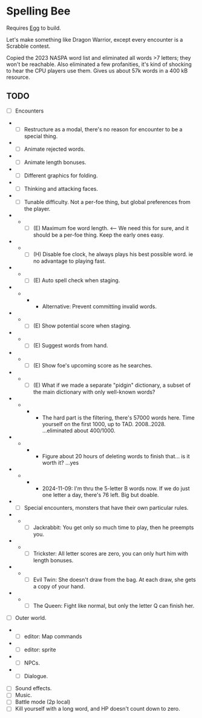 # Spelling Bee

Requires [Egg](https://github.com/aksommerville/egg) to build.

Let's make something like Dragon Warrior, except every encounter is a Scrabble contest.

Copied the 2023 NASPA word list and eliminated all words >7 letters; they won't be reachable.
Also eliminated a few profanities, it's kind of shocking to hear the CPU players use them.
Gives us about 57k words in a 400 kB resource.

## TODO

- [ ] Encounters
- - [ ] Restructure as a modal, there's no reason for encounter to be a special thing.
- - [ ] Animate rejected words.
- - [ ] Animate length bonuses.
- - [ ] Different graphics for folding.
- - [ ] Thinking and attacking faces.
- - [ ] Tunable difficulty. Not a per-foe thing, but global preferences from the player.
- - - [ ] (E) Maximum foe word length. <-- We need this for sure, and it should be a per-foe thing. Keep the early ones easy.
- - - [ ] (H) Disable foe clock, he always plays his best possible word. ie no advantage to playing fast.
- - - [ ] (E) Auto spell check when staging.
- - - - Alternative: Prevent committing invalid words.
- - - [ ] (E) Show potential score when staging.
- - - [ ] (E) Suggest words from hand.
- - - [ ] (E) Show foe's upcoming score as he searches.
- - - [ ] (E) What if we made a separate "pidgin" dictionary, a subset of the main dictionary with only well-known words?
- - - - The hard part is the filtering, there's 57000 words here. Time yourself on the first 1000, up to TAD. 2008..2028. ...eliminated about 400/1000.
- - - - Figure about 20 hours of deleting words to finish that... is it worth it? ...yes
- - - - 2024-11-09: I'm thru the 5-letter B words now. If we do just one letter a day, there's 76 left. Big but doable.
- - [ ] Special encounters, monsters that have their own particular rules.
- - - [ ] Jackrabbit: You get only so much time to play, then he preempts you.
- - - [ ] Trickster: All letter scores are zero, you can only hurt him with length bonuses.
- - - [ ] Evil Twin: She doesn't draw from the bag. At each draw, she gets a copy of your hand.
- - - [ ] The Queen: Fight like normal, but only the letter Q can finish her.
- [ ] Outer world.
- - [ ] editor: Map commands
- - [ ] editor: sprite
- - [ ] NPCs.
- - [ ] Dialogue.
- [ ] Sound effects.
- [ ] Music.
- [ ] Battle mode (2p local)
- [ ] Kill yourself with a long word, and HP doesn't count down to zero.
